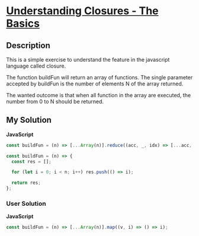 # [Understanding Closures - The Basics](https://www.codewars.com/kata/56b71b1dbd06e6d88100092a)

## Description

This is a simple exercise to understand the feature in the javascript language called closure.

The function buildFun will return an array of functions. The single parameter accepted by buildFun is the number of elements N of the array returned.

The wanted outcome is that when all function in the array are executed, the number from 0 to N should be returned.

## My Solution

**JavaScript**

```js
const buildFun = (n) => [...Array(n)].reduce((acc, _, idx) => [...acc, () => idx], []);
```

```js
const buildFun = (n) => {
  const res = [];

  for (let i = 0; i < n; i++) res.push(() => i);

  return res;
};
```

### User Solution

**JavaScript**

```js
const buildFun = (n) => [...Array(n)].map((v, i) => () => i);
```
